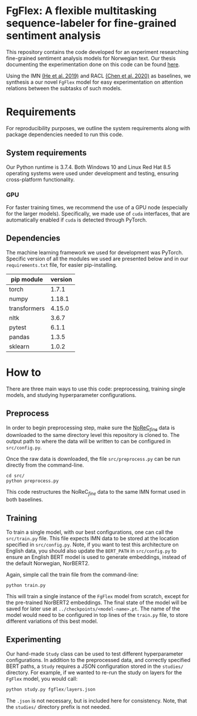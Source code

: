 # FgFlex: A flexible multitasking sequence-labeler for fine-grained sentiment analysis

This repository contains the code developed for an experiment researching fine-grained sentiment analysis models for Norwegian text. Our thesis documenting the experimentation done on this code can be found [here](https://github.com/pmhalvor/fgsa/blob/master/FgFlex.pdf).


Using the IMN [(He et al. 2019)](https://github.com/ruidan/IMN-E2E-ABSA) and RACL [(Chen et al. 2020)](https://github.com/NLPWM-WHU/RACL) as baselines, we synthesis a our novel `FgFlex` model for easy experimentation on attention relations between the subtasks of such models. 


# Requirements
For reproducibility purposes, we outline the system requirements along with package dependencies needed to run this code.

## System requirements
Our Python runtime is 3.7.4.
Both Windows 10 and Linux Red Hat 8.5 operating systems were used under development and testing, ensuring cross-platform functionality.

### GPU
For faster training times, we recommend the use of a GPU node (especially for the larger models). 
Specifically, we made use of `cuda` interfaces, that are automatically enabled if `cuda` is detected through PyTorch.

## Dependencies
The machine learning framework we used for development was PyTorch.
Specific version of all the modules we used are presented below and in our `requirements.txt` file, for easier pip-installing.

| pip module | version |
|-|-|
|torch | 1.7.1 |
|numpy | 1.18.1 |
|transformers | 4.15.0 |
|nltk | 3.6.7 |
|pytest | 6.1.1 |
|pandas | 1.3.5 |
|sklearn| 1.0.2 |


# How to
There are three main ways to use this code: preprocessing, training single models, and studying hyperparameter configurations.

## Preprocess
In order to begin preprocessing step, make sure the [NoReC$_{fine}$](https://github.com/ltgoslo/norec_fine) data is downloaded to the same directory level this repository is cloned to. 
The output path to where the data will be written to can be configured in `src/config.py`.

Once the raw data is downloaded, the file `src/preprocess.py` can be run directly from the command-line. 
```
cd src/
python preprocess.py
```
This code restructures the NoReC$_{fine}$ data to the same IMN format used in both baselines.



## Training
To train a single model, with our best configurations, one can call the `src/train.py` file.
This file expects IMN data to be stored at the location specified in `src/config.py`.
Note, if you want to test this architecture on English data, you should also update the `BERT_PATH` in `src/config.py` to ensure an English BERT model is used to generate embeddings, instead of the default Norwegian, NorBERT2. 

Again, simple call the train file from the command-line:
```
python train.py
``` 
This will train a single instance of the `FgFlex` model from scratch, except for the pre-trained NorBERT2 embeddings. 
The final state of the model will be saved for later use at `../checkpoints/<model-name>.pt`.
The name of the model would need to be configured in top lines of the `train.py` file, to store different variations of this best model. 



## Experimenting
Our hand-made `Study` class can be used to test different hyperparameter configurations.
In addition to the preprocessed data, and correctly specified BERT paths, a `Study` requires a JSON configuration stored in the `studies/` directory.
For example, if we wanted to re-run the study on layers for the `FgFlex` model, you would call:

```python
python study.py fgflex/layers.json
```

The `.json` is not necessary, but is included here for consistency. 
Note, that the `studies/` directory prefix is not needed. 








